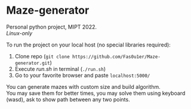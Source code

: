 # Maze-generator
Personal python project, MIPT 2022. \
_Linux-only_

To run the project on your local host (no special libraries required):
1) Clone repo (`git clone https://github.com/Fas0u1er/Maze-generator.git`)
2) Execute _run.sh_ in terminal (`./run.sh`)
3) Go to your favorite browser and paste `localhost:5000/`

You can generate mazes with custom size and build algorithm. \
You may save them for better times, you may solve them using keyboard (wasd),
ask to show path between any two points.

